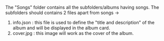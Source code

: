 The "Songs" folder contains all the subfolders/albums having songs.
The subfolders should contains 2 files apart from songs ->
1. info.json : this file is used to define the "title and description" of the album and will be displayed in the album card.
2. cover.jpg : this image will work as the cover of the album.
